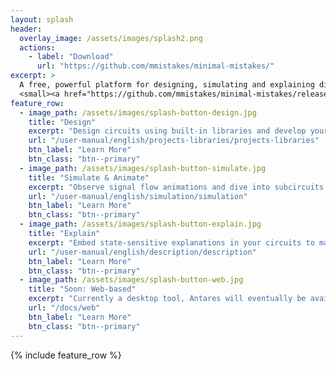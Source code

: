 ```yaml
---
layout: splash
header:
  overlay_image: /assets/images/splash2.png
  actions:
    - label: "Download"
      url: "https://github.com/mmistakes/minimal-mistakes/"
excerpt: >
  A free, powerful platform for designing, simulating and explaining digital circuits.<br />
  <small><a href="https://github.com/mmistakes/minimal-mistakes/releases/tag/4.19.1">Latest release 0.1.0</a></small>
feature_row:
  - image_path: /assets/images/splash-button-design.jpg
    title: "Design"
    excerpt: "Design circuits using built-in libraries and develop your own libraries."
    url: "/user-manual/english/projects-libraries/projects-libraries"
    btn_label: "Learn More"
    btn_class: "btn--primary"
  - image_path: /assets/images/splash-button-simulate.jpg
    title: "Simulate & Animate"
    excerpt: "Observe signal flow animations and dive into subcircuits while your circuit is simulated."
    url: "/user-manual/english/simulation/simulation"
    btn_label: "Learn More"
    btn_class: "btn--primary"
  - image_path: /assets/images/splash-button-explain.jpg
    title: "Explain"
    excerpt: "Embed state-sensitive explanations in your circuits to make them self-explaining to your audience."
    url: "/user-manual/english/description/description"
    btn_label: "Learn More"
    btn_class: "btn--primary"
  - image_path: /assets/images/splash-button-web.jpg
    title: "Soon: Web-based"
    excerpt: "Currently a desktop tool, Antares will eventually be available in web browsers."
    url: "/docs/web"
    btn_label: "Learn More"
    btn_class: "btn--primary"
---
```


{% include feature_row %}
